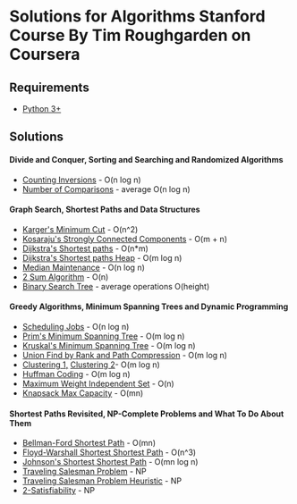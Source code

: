 # Solutions for Algorithms Stanford Course By Tim Roughgarden on Coursera

## Requirements

* [Python 3+](https://www.python.org/downloads/release/python-372/)

## Solutions

#### Divide and Conquer, Sorting and Searching and Randomized Algorithms
* [Counting Inversions](https://github.com/coelhocaique/algorithms/blob/master/sorting/merge_sort.py) - O(n log n)
* [Number of Comparisons](https://github.com/coelhocaique/algorithms/blob/master/sorting/quick_sort.py) - average O(n log n) 

#### Graph Search, Shortest Paths and Data Structures
* [Karger's Minimum Cut](https://github.com/coelhocaique/algorithms/blob/master/graphs/karger_min_cut.py) - O(n^2)
* [Kosaraju's Strongly Connected Components](https://github.com/coelhocaique/algorithms/blob/master/graphs/kosaraju_scc.py) - O(m + n)
* [Dijkstra's Shortest paths](https://github.com/coelhocaique/algorithms/blob/master/graphs/dijkstra.py) - O(n*m)
* [Dijkstra's Shortest paths Heap](https://github.com/coelhocaique/algorithms/blob/master/graphs/dijkstra_heap.py) - O(m log n)
* [Median Maintenance](https://github.com/coelhocaique/algorithms/blob/master/trees/median_maintenance.py) - O(n log n)
* [2 Sum Algorithm](https://github.com/coelhocaique/algorithms/blob/master/hash/two_sum.py) - O(n)
* [Binary Search Tree](https://github.com/coelhocaique/algorithms/blob/master/trees/binary_search_tree.py) - average operations O(height)


#### Greedy Algorithms, Minimum Spanning Trees and Dynamic Programming
* [Scheduling Jobs](https://github.com/coelhocaique/algorithms/blob/master/greedy/scheduling_jobs.py) - O(n log n)
* [Prim's Minimum Spanning Tree](https://github.com/coelhocaique/algorithms/blob/master/greedy/mst_prim.py) - O(m log n)
* [Kruskal's Minimum Spanning Tree](https://github.com/coelhocaique/algorithms/blob/master/greedy/mst_kruskal.py) - O(m log n)
* [Union Find by Rank and Path Compression](https://github.com/coelhocaique/algorithms/blob/master/greedy/union_find.py) - O(m log n)
* [Clustering 1,](https://github.com/coelhocaique/algorithms/blob/master/greedy/clustering.py) [Clustering 2](https://github.com/coelhocaique/algorithms/blob/master/greedy/clustering_bit.py)- O(m log n)
* [Huffman Coding](https://github.com/coelhocaique/algorithms/blob/master/greedy/huffman.py) - O(m log n)
* [Maximum Weight Independent Set](https://github.com/coelhocaique/algorithms/blob/master/dp/mwis.py) - O(n)
* [Knapsack Max Capacity](https://github.com/coelhocaique/algorithms/blob/master/dp/knapsack.py) - O(mn)

#### Shortest Paths Revisited, NP-Complete Problems and What To Do About Them
* [Bellman-Ford Shortest Path](https://github.com/coelhocaique/algorithms/blob/master/dp/bellman_ford.py) - O(mn)
* [Floyd-Warshall Shortest Shortest Path](https://github.com/coelhocaique/algorithms/blob/master/dp/floyd_warshall.py) - O(n^3)
* [Johnson's Shortest Shortest Path](https://github.com/coelhocaique/algorithms/blob/master/dp/johnson.py) - O(mn log n)
* [Traveling Salesman Problem](https://github.com/coelhocaique/algorithms/blob/master/np/tsp_bitmask.py) - NP
* [Traveling Salesman Problem Heuristic](https://github.com/coelhocaique/algorithms/blob/master/np/tsp_heuristic.py) - NP
* [2-Satisfiability](https://github.com/coelhocaique/algorithms/blob/master/np/2sat.py) - NP 